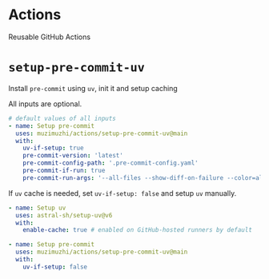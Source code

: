 # Actions

Reusable GitHub Actions

# `setup-pre-commit-uv`

Install `pre-commit` using `uv`, init it and setup caching

All inputs are optional.

```yaml
# default values of all inputs
- name: Setup pre-commit
  uses: muzimuzhi/actions/setup-pre-commit-uv@main
  with:
    uv-if-setup: true
    pre-commit-version: 'latest'
    pre-commit-config-path: '.pre-commit-config.yaml'
    pre-commit-if-run: true
    pre-commit-run-args: '--all-files --show-diff-on-failure --color=always'
```

If `uv` cache is needed, set `uv-if-setup: false` and setup `uv` manually.

```yaml
- name: Setup uv
  uses: astral-sh/setup-uv@v6
  with:
    enable-cache: true # enabled on GitHub-hosted runners by default

- name: Setup pre-commit
  uses: muzimuzhi/actions/setup-pre-commit-uv@main
  with:
    uv-if-setup: false
```

